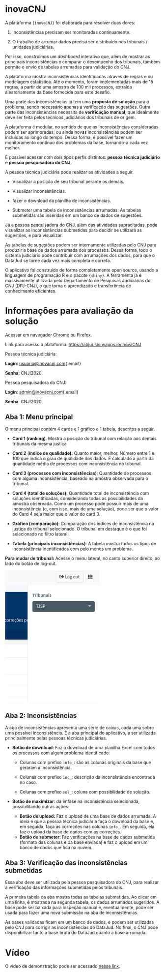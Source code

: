 # inovaCNJ

A plataforma `{inovaCNJ}` foi elaborada para resolver duas dores:

1)  Inconsistências precisam ser monitoradas continuamente.

2)  O trabalho de arrumar dados precisa ser distribuído nos tribunais / unidades judiciárias.

Por isso, construímos um *dashboard* interativo que, além de mostrar as principais inconsistências e comparar o desempenho dos tribunais, também permite o envio de tabelas arrumadas para validação do CNJ.

A plataforma mostra inconsistências identificadas através de regras e ou modelagem estatística. Até o momento, foram implementadas mais de 15 regras, a partir de uma amostra de 100 mil processos, extraída aleatoriamente da base fornecida para este desafio.

Uma parte das inconsistências já tem uma **proposta de** **solução** para o problema, sendo necessário apenas a verificação das sugestões. Outra parte das inconsistências necessita de **verificação manual**, que idealmente deve ser feita pelos técnicos judiciários dos tribunais de origem.

A plataforma é modular, no sentido de que as inconsistências consideradas podem ser aprimoradas, ou ainda novas inconsistências podem ser incluídas ao longo do tempo. Dessa forma, é possível fazer um monitoramento contínuo dos problemas da base, tornando-a cada vez melhor.

É possível acessar com dois tipos perfis distintos: **pessoa** **técnica judiciário** e **pessoa** **pesquisadora do CNJ**.

A pessoa técnica judiciária pode realizar as atividades a seguir.

-   Visualizar a posição de seu tribunal perante os demais.

-   Visualizar inconsistências.

-   fazer o download da planilha de inconsistências.

-   Submeter uma tabela de inconsistências arrumadas. As tabelas submetidas são inseridas em um banco de dados de sugestões.

Já a pessoa pesquisadora do CNJ, além das atividades supracitadas, pode visualizar as inconsistências submetidas para decidir se utilizará as sugestões, e para visualizar.

As tabelas de sugestões podem ser internamente utilizadas pelo CNJ para produzir a base de dados arrumada dos processos. Dessa forma, todo o sistema judiciário pode contribuir com arrumações dos dados, para que o DataJud se torne cada vez mais completa e correta.

O aplicativo foi construído de forma completamente open source, usando a linguagem de programação R e o pacote `{shiny}`. A ferramenta já é massivamente utilizada pelo Departamento de Pesquisas Judiciárias do CNJ (DPJ-CNJ), o que torna o aprendizado e transferência de conhecimento eficientes.

# Informações para avaliação da solução

Acessar em navegador Chrome ou Firefox.

Link para acesso à plataforma: <https://abjur.shinyapps.io/inovaCNJ>

Pessoa técnica judiciária:

**Login**: [usuario\@inovacnj.com](mailto:usuario@inovacnj.com){.email}

**Senha**: CNJ!2020

Pessoa pesquisadora do CNJ:

**Login**: [admin\@inovacnj.com](mailto:usuario@inovacnj.com){.email}

**Senha**: CNJ!2020

## Aba 1: Menu principal

O menu principal contém 4 cards e 1 gráfico e 1 tabela, descritos a seguir.

-   **Card 1 (ranking)**. Mostra a posição do tribunal com relação aos demais tribunais da mesma justiça

-   **Card 2** (**índice de qualidade):** Quanto maior, melhor. Número entre 1 e 100 que indica o grau de qualidade dos dados. É calculado a partir da quantidade média de processos com inconsistência no tribunal.

-   **Card 3 (processos com inconsistências)**: Quantidade de processos com alguma inconsistência, baseado na amostra observada para o tribunal.

-   **Card 4 (total de soluções)**: Quantidade total de inconsistência com soluções identificadas, considerando todas as possibilidades da amostra observada. Como um processo pode possuir mais de uma inconsistência (e, com isso, mais de uma solução), pode ser que o valor do Card 4 seja maior que o valor do card 3.

-   **Gráfico (comparação)**: Comparação dos índices de inconsistência na justiça do tribunal selecionado. O tribunal em destaque é o que foi selecionado no filtro lateral.

-   **Tabela (principais inconsistências)**: A tabela mostra todos os tipos de inconsistência identificados com pelo menos um problema.

**Para mudar de tribunal:** Acesse o menu lateral, no canto superior direito, ao lado do botão de log-out.

![](images/menu_lateral.png)

## Aba 2: Inconsistências

A aba de inconsistências apresenta uma série de caixas, cada uma sobre uma possível inconsistência. É a aba principal do aplicativo, a ser utilizada principalmente pelas pessoas técnicas judiciárias.

-   **Botão de download**: Faz o download de uma planilha Excel com todos os processos com algum problema identificado.

    -   Colunas com prefixo `info_`: são as colunas originais da base que geraram a inconsistência.

    -   Colunas com prefixo `inc_`: descrição da inconsistência encontrada no caso.

    -   Colunas com prefixo `sol_`: coluna com possibilidade de solução.

-   **Botão de maximizar**: dá ênfase na inconsistência selecionada, possibilitando outras ações:

    -   **Botão de upload:** Faz o upload de uma base de dados arrumada. A ideia é que a pessoa técnica judiciária faça o download da base e, em seguida, faça as correções nas colunas `info_`. Em seguida, ela faz o upload da base de dados com as correções.
    -   **Botão de submeter**: Faz verificações na base de dados submetida (formato das colunas e da base enviada) e faz o upload em um banco de dados que fica na nuvem.

## Aba 3: Verificação das inconsistências submetidas

Essa aba deve ser utilizada pela pessoa pesquisadora do CNJ, para realizar a verificação das informações submetidas pelos tribunais.

A primeira tabela da aba mostra todas as tabelas submetidas. Ao clicar em uma linha, é mostrada na segunda tabela, os dados arrumados sugeridos. A base pode ser baixada para inspeção manual e, eventualmente, pode ser usada para fazer uma nova submissão na aba de inconsistências.

As bases validadas ficam em um banco de dados, e podem ser utilizadas pelo CNJ para corrigir as inconsistências do DataJud. No final, o CNJ pode disponibilizar tanto a base bruta do DataJud quanto a base arrumada.

# Vídeo

O vídeo de demonstração pode ser acessado [nesse link]().
